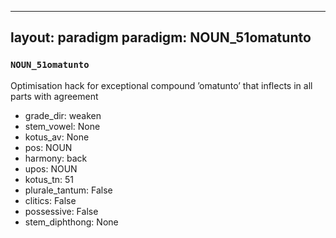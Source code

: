 
---
layout: paradigm
paradigm: NOUN_51omatunto
---
### ` NOUN_51omatunto `

Optimisation hack for exceptional compound ’omatunto’ that inflects in all parts with agreement
* grade_dir: weaken
* stem_vowel: None
* kotus_av: None
* pos: NOUN
* harmony: back
* upos: NOUN
* kotus_tn: 51
* plurale_tantum: False
* clitics: False
* possessive: False
* stem_diphthong: None
